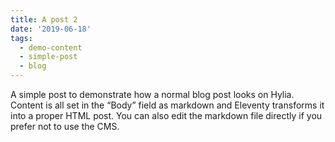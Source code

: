 ```yaml
---
title: A post 2
date: '2019-06-18'
tags:
  - demo-content
  - simple-post
  - blog
---
```

A simple post to demonstrate how a normal blog post looks on Hylia. Content is all set in the “Body” field as markdown and Eleventy transforms it into a proper HTML post. You can also edit the markdown file directly if you prefer not to use the CMS.